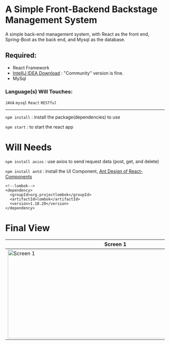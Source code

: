 # A Simple Front-Backend Backstage Management System
A simple back-end management system, with React as the front end, Spring-Boot as the back end, and Mysql as the database.

## Required:
- React Framework
- [IntelliJ IDEA Download](https://www.jetbrains.com/idea/download/#section=windows) : "Community" version is fine.
- MySql

### Language(s) Will Touches:
`JAVA`
`mysql`
`React`
`RESTful`

---
```npm install``` : install the package(dependencies) to use

```npm start``` : to start the react app

# Will Needs
```npm install axios``` :  use axios to send request data (post, get, and delete)

```npm install antd``` : install the UI Component, [Ant Design of React-Components](https://ant.design/components "Antd design")

```
<!--lombok-->
<dependency>
  <groupId>org.projectlombok</groupId>
  <artifactId>lombok</artifactId>
  <version>1.18.20</version>
</dependency>
```

# Final View
Screen 1|Screen 2|
---|---|
<img src="https://github.com/err03/springboot-react-mysql_management/blob/main/imgToShow/sc1.png" alt="Screen 1" height="280" width="680">|<img src="https://github.com/err03/springboot-react-mysql_management/blob/main/imgToShow/sc2.png" alt="Screen 2" height="280" width="680"> |

